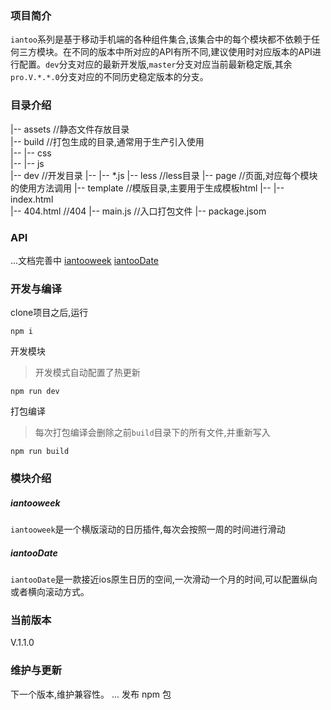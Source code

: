### 项目简介


`iantoo`系列是基于移动手机端的各种组件集合,该集合中的每个模块都不依赖于任何三方模块。在不同的版本中所对应的API有所不同,建议使用时对应版本的API进行配置。`dev`分支对应的最新开发版,`master`分支对应当前最新稳定版,其余`pro.V.*.*.0`分支对应的不同历史稳定版本的分支。





### 目录介绍


|-- assets  			//静态文件存放目录   
|-- build				//打包生成的目录,通常用于生产引入使用   
|--	 |-- css   			
|--	 |-- js	   		
|-- dev					//开发目录
|--	 |-- \*.js
|-- less				//less目录
|-- page				//页面,对应每个模块的使用方法调用
|-- template			//模版目录,主要用于生成模板html
|--	 |-- index.html 	
|-- 404.html 			//404
|-- main.js				//入口打包文件
|-- package.jsom




### API 

...文档完善中
[iantooweek](http://xiangzongliang.com/tool)
[iantooDate](http://xiangzongliang.com/tool)





### 开发与编译

clone项目之后,运行
```
npm i
```
开发模块
> 开发模式自动配置了热更新
```
npm run dev
```
打包编译
>每次打包编译会删除之前`build`目录下的所有文件,并重新写入
```
npm run build
```






### 模块介绍


##### iantooweek

`iantooweek`是一个横版滚动的日历插件,每次会按照一周的时间进行滑动


##### iantooDate

`iantooDate`是一款接近ios原生日历的空间,一次滑动一个月的时间,可以配置纵向或者横向滚动方式。






### 当前版本

V.1.1.0





### 维护与更新

下一个版本,维护兼容性。
...
发布 npm 包

